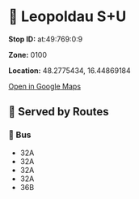 # 🚉 Leopoldau S+U


**Stop ID:** at:49:769:0:9

**Zone:** 0100

**Location:** 48.2775434, 16.44869184

[Open in Google Maps](https://www.google.com/maps?q=48.2775434,16.44869184)

## 🚆 Served by Routes

### 🚌 Bus
- 32A
- 32A
- 32A
- 32A
- 36B